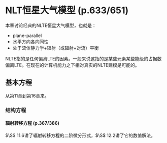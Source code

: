 # NLT恒星大气模型 (p.633/651)

本章讨论经典的NLTE恒星大气模型，也就是：

- plane-parallel
- 水平方向各向同性
- 处于流体静力学+辐射（或辐射+对流）平衡

NLTE指的是任何偏离LTE的因素。一般来说这指的是某些元素某些能级的占据数偏离LTE。在现在的计算机能力之下相对真实的NLTE建模是可能的。

## 基本方程

从第11章到第16章来。

### 结构方程

#### 辐射转移方程 (p.367/386)

$\S$ 11.6讲了辐射转移方程的二阶微分形式，$\S$ 12.2讲了它的数值解法。

